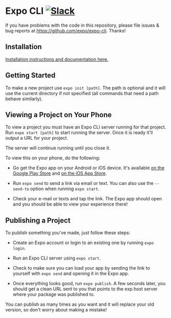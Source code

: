 # Expo CLI [![Slack](https://slack.expo.io/badge.svg)](https://slack.expo.io)

If you have problems with the code in this repository, please file issues & bug reports
at https://github.com/expo/expo-cli. Thanks!

## Installation

[Installation instructions and documentation here.](https://docs.expo.io/versions/latest/guides/expo-cli.html)

## Getting Started

To make a new project use `expo init [path]`. The path is optional and it will use the current directory if not specified (all commands that need a path behave similarly).

## Viewing a Project on Your Phone

To view a project you must have an Expo CLI server running for that project. Run `expo start [path]` to start running the server. Once it is ready it'll output a URL for your project.

The server will continue running until you close it.

To view this on your phone, do the following:

- Go get the Expo app on your Android or iOS device. It's available [on the Google Play Store](https://play.google.com/store/apps/details?id=host.exp.exponent) and [on the iOS App Store](https://itunes.com/apps/exponent).

- Run `expo send` to send a link via email or text. You can also use the `--send-to` option when running `expo start`.

- Check your e-mail or texts and tap the link. The Expo app should open and you should be able to view your experience there!

## Publishing a Project

To publish something you've made, just follow these steps:

- Create an Expo account or login to an existing one by running `expo login`.

- Run an Expo CLI server using `expo start`.

- Check to make sure you can load your app by sending the link to yourself with `expo send` and opening it in the Expo app.

- Once everything looks good, run `expo publish`. A few seconds later, you should get a clean URL sent to you that points to the exp.host server where your package was published to.

You can publish as many times as you want and it will replace your old version, so don't worry about making a mistake!
